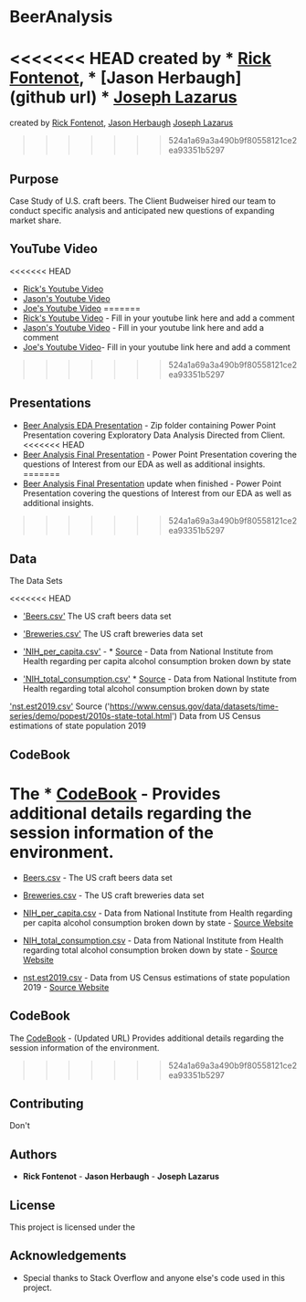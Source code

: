 # BeerAnalysis 
<<<<<<< HEAD
created by * [Rick Fontenot]('https://github.com/rickfontenot/DS6306_Study1'), * [Jason Herbaugh](github url) * [Joseph Lazarus](https://github.com/JoeLazarus)
=======
created by [Rick Fontenot](https://github.com/rickfontenot), [Jason Herbaugh](https://github.com/jherbaugh) [Joseph Lazarus](https://github.com/JoeLazarus)
>>>>>>> 524a1a69a3a490b9f80558121ce2ea93351b5297

## Purpose

Case Study of U.S. craft beers. The Client Budweiser hired our team to conduct specific analysis and anticipated new questions of expanding market share.

## YouTube Video

<<<<<<< HEAD
* [Rick's Youtube Video](www.youtube.com) 
* [Jason's Youtube Video](www.youtube.com) 
* [Joe's Youtube Video](www.youtube.com)
=======
* [Rick's Youtube Video](www.youtube.com) - Fill in your youtube link here and add a comment
* [Jason's Youtube Video](www.youtube.com) - Fill in your youtube link here and add a comment
* [Joe's Youtube Video](www.youtube.com)- Fill in your youtube link here and add a comment
>>>>>>> 524a1a69a3a490b9f80558121ce2ea93351b5297

## Presentations

* [Beer Analysis EDA Presentation](https://github.com/rickfontenot/DS6306_Study1/blob/main/Case%20Study%201%20EDA.ppt.zip) - Zip folder containing Power Point Presentation covering Exploratory Data Analysis Directed from Client.
<<<<<<< HEAD
* [Beer Analysis Final Presentation](GitHubUrl) - Power Point Presentation covering the questions of Interest from our EDA as well as additional insights.
=======
* [Beer Analysis Final Presentation](GitHubUrl) update when finished - Power Point Presentation covering the questions of Interest from our EDA as well as additional insights.
>>>>>>> 524a1a69a3a490b9f80558121ce2ea93351b5297

## Data
The Data Sets

<<<<<<< HEAD
* ['Beers.csv']('https://github.com/rickfontenot/DS6306_Study1/blob/main/Beers.csv')  The US craft beers data set

* ['Breweries.csv']('https://github.com/rickfontenot/DS6306_Study1/blob/main/Breweries.csv') The US craft breweries data set

* ['NIH_per_capita.csv'](https://github.com/rickfontenot/DS6306_Study1/blob/main/NIH_per_capita.csv) - * [Source]('https://vinepair.com/articles/map-states-drink-beer-america-2020/') - Data from National Institute from Health regarding per capita alcohol consumption broken down by state

* ['NIH_total_consumption.csv'](GithubURL)  * [Source](https://vinepair.com/articles/map-states-drink-beer-america-2020/) - Data from National Institute from Health regarding total alcohol consumption broken down by state

['nst.est2019.csv'](https://github.com/rickfontenot/DS6306_Study1/blob/main/nst-est2019.csv) Source ('https://www.census.gov/data/datasets/time-series/demo/popest/2010s-state-total.html') Data from US Census estimations of state population 2019

## CodeBook

The * [CodeBook]('https://github.com/rickfontenot/DS6306_Study1/blob/main/Case%20Study%2001%20Codebook.xlsx') - Provides additional details regarding the session information of the environment.
=======
* [Beers.csv](https://github.com/rickfontenot/DS6306_Study1/blob/main/Beers.csv) - The US craft beers data set

* [Breweries.csv](https://github.com/rickfontenot/DS6306_Study1/blob/main/Breweries.csv) - The US craft breweries data set

* [NIH_per_capita.csv](https://github.com/rickfontenot/DS6306_Study1/blob/main/NIH_per_capita.csv) - Data from National Institute from Health regarding per capita alcohol consumption broken down by state - [Source Website](https://vinepair.com/articles/map-states-drink-beer-america-2020/) 

* [NIH_total_consumption.csv](https://github.com/rickfontenot/DS6306_Study1/blob/main/NIH_total_consumption.csv) - Data from National Institute from Health regarding total alcohol consumption broken down by state - [Source Website](https://vinepair.com/articles/map-states-drink-beer-america-2020/)

* [nst.est2019.csv](https://github.com/rickfontenot/DS6306_Study1/blob/main/nst-est2019.csv) - Data from US Census estimations of state population 2019 - [Source Website](https://www.census.gov/data/datasets/time-series/demo/popest/2010s-state-total.html)

## CodeBook

The [CodeBook](https://github.com/rickfontenot/DS6306_Study1/) - (Updated URL) Provides additional details regarding the session information of the environment.
>>>>>>> 524a1a69a3a490b9f80558121ce2ea93351b5297

## Contributing

Don't 

## Authors

* **Rick Fontenot** - **Jason Herbaugh** - **Joseph Lazarus**

## License
This project is licensed under the 

## Acknowledgements

* Special thanks to Stack Overflow and anyone else's code used in this project. 

